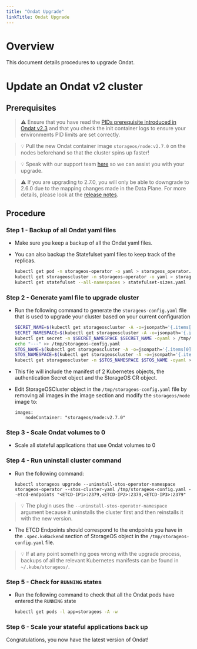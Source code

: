 ```yaml
---
title: "Ondat Upgrade"
linkTitle: Ondat Upgrade
---
```

# Overview

This document details procedures to upgrade Ondat.

# Update an Ondat v2 cluster

## Prerequisites

> ⚠️ Ensure that you have read the [PIDs prerequisite introduced in Ondat v2.3](/docs/prerequisites/pidlimits) and that you check the init container logs to ensure your environments PID limits are set correctly.

> 💡 Pull the new Ondat container image `storageos/node:v2.7.0` on the nodes beforehand so that the cluster spins up faster!

> 💡 Speak with our support team [here](/docs/support/) so we can assist you with your upgrade.

> ⚠️ If you are upgrading to 2.7.0, you will only be able to downgrade to 2.6.0 due to the mapping changes made in the Data Plane. For more details, please look at the [release notes](/docs/release-notes).

## Procedure

### Step 1 - Backup of all Ondat yaml files

* Make sure you keep a backup of all the Ondat yaml files.
* You can also backup the Statefulset yaml files to keep track of the replicas.

    ```bash
    kubectl get pod -n storageos-operator -o yaml > storageos_operator.yaml
    kubectl get storageoscluster -n storageos-operator -o yaml > storageos_cr.yaml
    kubectl get statefulset --all-namespaces > statefulset-sizes.yaml
    ```

### Step 2 - Generate yaml file to upgrade cluster

* Run the following command to generate the `storageos-config.yaml` file that is used to upgrade your cluster based on your current configuration

    ```bash
    SECRET_NAME=$(kubectl get storageoscluster -A -o=jsonpath='{.items[0].spec.secretRefName}')
    SECRET_NAMESPACE=$(kubectl get storageoscluster -A -o=jsonpath='{.items[0].spec.secretRefNamespace}')
    kubectl get secret -n $SECRET_NAMESPACE $SECRET_NAME -oyaml > /tmp/storageos-config.yaml
    echo "---" >> /tmp/storageos-config.yaml
    STOS_NAME=$(kubectl get storageoscluster -A -o=jsonpath='{.items[0].metadata.name}')
    STOS_NAMESPACE=$(kubectl get storageoscluster -A -o=jsonpath='{.items[0].metadata.namespace}')
    kubectl get storageoscluster -n $STOS_NAMESPACE $STOS_NAME -oyaml >> /tmp/storageos-config.yaml
    ```

* This file will include the manifest of 2 Kubernetes objects, the authentication Secret object and the StorageOS CR object.

* Edit StorageOSCluster object in the `/tmp/storageos-config.yaml` file by removing all images in the image section and modify the `storageos/node` image to:

    ```
    images:
        nodeContainer: "storageos/node:v2.7.0"
    ```

### Step 3 - Scale Ondat volumes to 0

* Scale all stateful applications that use Ondat volumes to 0

### Step 4 - Run uninstall cluster command

* Run the following command:

    ```
    kubectl storageos upgrade --uninstall-stos-operator-namespace storageos-operator --stos-cluster-yaml /tmp/storageos-config.yaml --etcd-endpoints "<ETCD-IP1>:2379,<ETCD-IP2>:2379,<ETCD-IP3>:2379"
    ```

> 💡 The plugin uses the `--uninstall-stos-operator-namespace` argument because it uninstalls the cluster first and then reinstalls it with the new version.

* The ETCD Endpoints should correspond to the endpoints you have in the `.spec.kvBackend` section of StorageOS object in the `/tmp/storageos-config.yaml` file.

> 💡 If at any point something goes wrong with the upgrade process, backups of all the relevant Kubernetes manifests can be found in `~/.kube/storageos/`.

### Step 5 - Check for `RUNNING` states

* Run the following command to check that all the Ondat pods have entered the `RUNNING` state

    ```bash
    kubectl get pods -l app=storageos -A -w
    ```

### Step 6 - Scale your stateful applications back up

Congratulations, you now have the latest version of Ondat!
